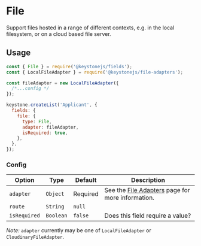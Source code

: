 <!--[meta]
section: api
subSection: field-types
title: File
[meta]-->

# File

Support files hosted in a range of different contexts, e.g. in the local filesystem, or on a cloud based file server.

## Usage

```js
const { File } = require('@keystonejs/fields');
const { LocalFileAdapter } = require('@keystonejs/file-adapters');

const fileAdapter = new LocalFileAdapter({
  /*...config */
});

keystone.createList('Applicant', {
  fields: {
    file: {
      type: File,
      adapter: fileAdapter,
      isRequired: true,
    },
  },
});
```

### Config

| Option       | Type      | Default  | Description                                                                                          |
| ------------ | --------- | -------- | ---------------------------------------------------------------------------------------------------- |
| `adapter`    | `Object`  | Required | See the [File Adapters](https://keystonejs.com/keystonejs/file-adapters/) page for more information. |
| `route`      | `String`  | `null`   |                                                                                                      |
| `isRequired` | `Boolean` | `false`  | Does this field require a value?                                                                     |

_Note:_ `adapter` currently may be one of `LocalFileAdapter` or `CloudinaryFileAdapter`.
